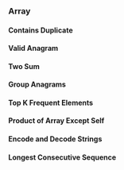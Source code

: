 ### Array

#### Contains Duplicate

#### Valid Anagram

#### Two Sum

#### Group Anagrams

#### Top K Frequent Elements

#### Product of Array Except Self

#### Encode and Decode Strings

#### Longest Consecutive Sequence
